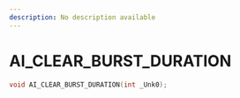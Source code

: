 ```yaml
---
description: No description available 
---
```


# AI_CLEAR_BURST_DURATION

```cpp
void AI_CLEAR_BURST_DURATION(int _Unk0);
```